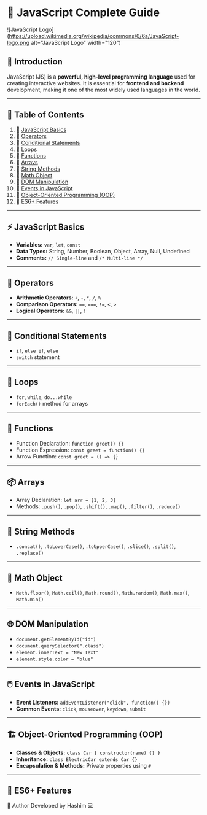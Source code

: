 # 🚀 JavaScript Complete Guide  

![JavaScript Logo](https://upload.wikimedia.org/wikipedia/commons/6/6a/JavaScript-logo.png alt="JavaScript Logo" width="120")

## 📌 Introduction  
JavaScript (JS) is a **powerful, high-level programming language** used for creating interactive websites. It is essential for **frontend and backend** development, making it one of the most widely used languages in the world.  

---

## 📜 Table of Contents  
1. 🔹 [JavaScript Basics](#-javascript-basics)  
2. 🔹 [Operators](#-operators)  
3. 🔹 [Conditional Statements](#-conditional-statements)  
4. 🔹 [Loops](#-loops)  
5. 🔹 [Functions](#-functions)  
6. 🔹 [Arrays](#-arrays)  
7. 🔹 [String Methods](#-string-methods)  
8. 🔹 [Math Object](#-math-object)  
9. 🔹 [DOM Manipulation](#-dom-manipulation)  
10. 🔹 [Events in JavaScript](#-events-in-javascript)  
11. 🔹 [Object-Oriented Programming (OOP)](#-object-oriented-programming-oop)  
12. 🔹 [ES6+ Features](#-es6-features)  

---

## ⚡ JavaScript Basics  
- **Variables:** `var`, `let`, `const`  
- **Data Types:** String, Number, Boolean, Object, Array, Null, Undefined  
- **Comments:** `// Single-line` and `/* Multi-line */`  

---

## 🔢 Operators  
- **Arithmetic Operators:** `+`, `-`, `*`, `/`, `%`  
- **Comparison Operators:** `==`, `===`, `!=`, `<`, `>`  
- **Logical Operators:** `&&`, `||`, `!`  

---

## 🔄 Conditional Statements  
- `if`, `else if`, `else`  
- `switch` statement  

---

## 🔁 Loops  
- `for`, `while`, `do...while`  
- `forEach()` method for arrays  

---

## 🎯 Functions  
- Function Declaration: `function greet() {}`  
- Function Expression: `const greet = function() {}`  
- Arrow Function: `const greet = () => {}`  

---

## 📦 Arrays  
- Array Declaration: `let arr = [1, 2, 3]`  
- Methods: `.push()`, `.pop()`, `.shift()`, `.map()`, `.filter()`, `.reduce()`  

---

## 📝 String Methods  
- `.concat()`, `.toLowerCase()`, `.toUpperCase()`, `.slice()`, `.split()`, `.replace()`  

---

## 🔢 Math Object  
- `Math.floor()`, `Math.ceil()`, `Math.round()`, `Math.random()`, `Math.max()`, `Math.min()`  

---

## 🌐 DOM Manipulation  
- `document.getElementById("id")`  
- `document.querySelector(".class")`  
- `element.innerText = "New Text"`  
- `element.style.color = "blue"`  

---

## 🖱️ Events in JavaScript  
- **Event Listeners:** `addEventListener("click", function() {})`  
- **Common Events:** `click`, `mouseover`, `keydown`, `submit`  

---

## 🏗️ Object-Oriented Programming (OOP)  
- **Classes & Objects:** `class Car { constructor(name) {} }`  
- **Inheritance:** `class ElectricCar extends Car {}`  
- **Encapsulation & Methods:** Private properties using `#`  

---

## 🚀 ES6+ Features  


📌 Author
Developed by Hashim 💻
